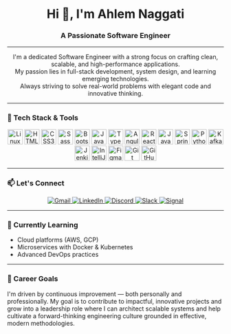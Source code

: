 <h1 align="center">Hi 👋, I'm Ahlem Naggati</h1>
<h3 align="center">A Passionate Software Engineer</h3>

---

<p align="center">
  I'm a dedicated Software Engineer with a strong focus on crafting clean, scalable, and high-performance applications.<br>
  My passion lies in full-stack development, system design, and learning emerging technologies.<br>
  Always striving to solve real-world problems with elegant code and innovative thinking.
</p>

---

### 🚀 Tech Stack & Tools

<div align="center">
  <img src="https://cdn.jsdelivr.net/gh/devicons/devicon/icons/linux/linux-original.svg" height="35" alt="Linux" />
  <img src="https://cdn.jsdelivr.net/gh/devicons/devicon/icons/html5/html5-original.svg" height="35" alt="HTML5" />
  <img src="https://cdn.jsdelivr.net/gh/devicons/devicon/icons/css3/css3-original.svg" height="35" alt="CSS3" />
  <img src="https://cdn.jsdelivr.net/gh/devicons/devicon/icons/sass/sass-original.svg" height="35" alt="Sass" />
  <img src="https://cdn.jsdelivr.net/gh/devicons/devicon/icons/bootstrap/bootstrap-original.svg" height="35" alt="Bootstrap" />
  <img src="https://cdn.jsdelivr.net/gh/devicons/devicon/icons/javascript/javascript-original.svg" height="35" alt="JavaScript" />
  <img src="https://cdn.jsdelivr.net/gh/devicons/devicon/icons/typescript/typescript-original.svg" height="35" alt="TypeScript" />
  <img src="https://cdn.jsdelivr.net/gh/devicons/devicon/icons/angularjs/angularjs-original.svg" height="35" alt="Angular" />
  <img src="https://cdn.jsdelivr.net/gh/devicons/devicon/icons/react/react-original.svg" height="35" alt="React" />
  <img src="https://cdn.jsdelivr.net/gh/devicons/devicon/icons/java/java-original.svg" height="35" alt="Java" />
  <img src="https://cdn.jsdelivr.net/gh/devicons/devicon/icons/spring/spring-original.svg" height="35" alt="Spring Boot" />
  <img src="https://cdn.jsdelivr.net/gh/devicons/devicon/icons/python/python-original.svg" height="35" alt="Python" />
  <img src="https://cdn.jsdelivr.net/gh/devicons/devicon/icons/apachekafka/apachekafka-original.svg" height="35" alt="Kafka" />
  <img src="https://cdn.jsdelivr.net/gh/devicons/devicon/icons/jenkins/jenkins-line.svg" height="35" alt="Jenkins" />
  <img src="https://cdn.jsdelivr.net/gh/devicons/devicon/icons/intellij/intellij-original.svg" height="35" alt="IntelliJ" />
  <img src="https://cdn.jsdelivr.net/gh/devicons/devicon/icons/figma/figma-original.svg" height="35" alt="Figma" />
  <img src="https://cdn.jsdelivr.net/gh/devicons/devicon/icons/git/git-original.svg" height="35" alt="Git" />
  <img src="https://cdn.jsdelivr.net/gh/devicons/devicon/icons/github/github-original.svg" height="35" alt="GitHub" />
</div>

---

### 📫 Let's Connect

<div align="center">
  <a href="mailto:ahlemnagati@gmail.com">
    <img src="https://img.shields.io/static/v1?message=Gmail&logo=gmail&label=&color=D14836&logoColor=white&labelColor=&style=for-the-badge" alt="Gmail" />
  </a>
  <a href="https://tn.linkedin.com/in/ahlem-naggati">
    <img src="https://img.shields.io/static/v1?message=LinkedIn&logo=linkedin&label=&color=0077B5&logoColor=white&labelColor=&style=for-the-badge" alt="LinkedIn" />
  </a>
  <a href="#">
    <img src="https://img.shields.io/static/v1?message=Discord&logo=discord&label=&color=7289DA&logoColor=white&labelColor=&style=for-the-badge" alt="Discord" />
  </a>
  <a href="#">
    <img src="https://img.shields.io/static/v1?message=Slack&logo=slack&label=&color=4A154B&logoColor=white&labelColor=&style=for-the-badge" alt="Slack" />
  </a>
  <a href="#">
    <img src="https://img.shields.io/static/v1?message=Signal&logo=signal&label=&color=039BE5&logoColor=white&labelColor=&style=for-the-badge" alt="Signal" />
  </a>
</div>

---

### 🌱 Currently Learning
- Cloud platforms (AWS, GCP)
- Microservices with Docker & Kubernetes
- Advanced DevOps practices

---

### 🎯 Career Goals

I'm driven by continuous improvement — both personally and professionally.
My goal is to contribute to impactful, innovative projects and grow into a leadership role where I can architect scalable systems and help cultivate a forward-thinking engineering culture grounded in effective, modern methodologies.

